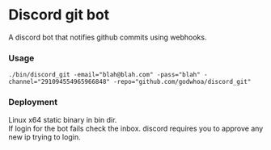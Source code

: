 Discord git bot
===============

A discord bot that notifies github commits using webhooks.


### Usage
```
./bin/discord_git -email="blah@blah.com" -pass="blah" -channel="291094554965966848" -repo="github.com/godwhoa/discord_git"
```

### Deployment

Linux x64 static binary in bin dir.<br>
If login for the bot fails check the inbox. discord requires you to approve any new ip trying to login.